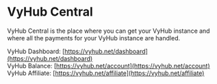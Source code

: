 # VyHub Central

VyHub Central is the place where you can get your VyHub instance and where all the payments for your VyHub instance are handled.

VyHub Dashboard: [https://vyhub.net/dashboard](https://vyhub.net/dashboard)  
VyHub Balance: [https://vyhub.net/account](https://vyhub.net/account)   
VyHub Affiliate: [https://vyhub.net/affiliate](https://vyhub.net/affiliate)
